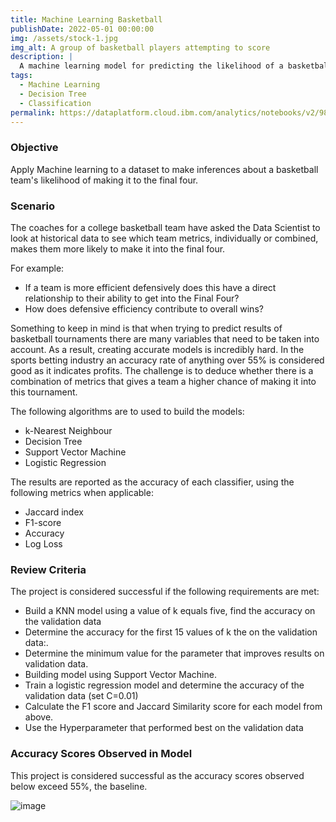 ```yaml
---
title: Machine Learning Basketball
publishDate: 2022-05-01 00:00:00
img: /assets/stock-1.jpg
img_alt: A group of basketball players attempting to score
description: |
  A machine learning model for predicting the likelihood of a basketball team making it to the final 4
tags:
  - Machine Learning
  - Decision Tree
  - Classification
permalink: https://dataplatform.cloud.ibm.com/analytics/notebooks/v2/98cc15ea-9aae-4589-8167-41d10ca95476/view?access_token=5f45ee82c2f6db1ea945e79bfd935e51e3c9eb0cff038bf204c07aef2c361a6c
---
```


### Objective
Apply Machine learning to a dataset to make inferences about a basketball team's likelihood of making it to the final four.

### Scenario
The coaches for a college basketball team have asked the Data Scientist to look at historical data to see which team metrics, individually or combined, makes them more likely to make it into the final four. 

For example:
  - If a team is more efficient defensively does this have a direct relationship to their ability to get into the Final Four? 
  - How does defensive efficiency contribute to overall wins? 

Something to keep in mind is that when trying to predict results of basketball tournaments there are many variables that need to be taken into account. As a result, creating accurate models is incredibly hard. In the sports betting industry an accuracy rate of anything over 55% is considered good as it indicates profits. The challenge is to deduce whether there is a combination of metrics that gives a team a higher chance of making it into this tournament.

The following algorithms are to used to build the models:

- k-Nearest Neighbour
- Decision Tree
- Support Vector Machine
- Logistic Regression

The results are reported as the accuracy of each classifier, using the following metrics when applicable:
- Jaccard index
- F1-score
- Accuracy
- Log Loss

### Review Criteria
The project is considered successful if the following requirements are met:
  * Build a KNN model using a value of k equals five, find the accuracy on the validation data 
  * Determine the accuracy for the first 15 values of k the on the validation data:.
  * Determine the minimum value for the parameter that improves results on validation data.
  * Building model using Support Vector Machine. 
  * Train a logistic regression model and determine the accuracy of the validation data (set C=0.01) 
  * Calculate the F1 score and Jaccard Similarity score for each model from above.
  * Use the Hyperparameter that performed best on the validation data
  
### Accuracy Scores Observed in Model
This project is considered successful as the accuracy scores observed below exceed 55%, the baseline.

![image](https://user-images.githubusercontent.com/92489108/179370179-8b973fd9-9c98-4948-9e68-664aa65eb260.png)  
